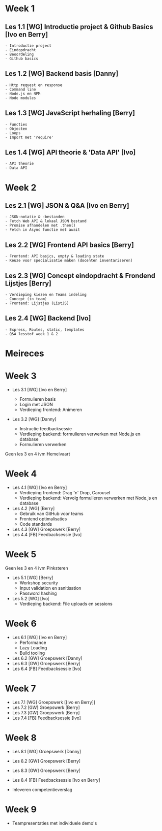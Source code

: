 # Week 1

## Les 1.1 [WG] Introductie project & Github Basics  [Ivo en Berry]
    - Introductie project
    - Eindopdracht
    - Beoordeling
    - Github basics
## Les 1.2 [WG] Backend basis [Danny]
    - Http request en response
    - Command line
    - Node.js en NPM
    - Node modules
## Les 1.3 [WG] JavaScript herhaling [Berry]
    - Functies
    - Objecten
    - Loops
    - Import met 'require'
## Les 1.4 [WG] API theorie & 'Data API'  [Ivo]
    - API theorie
    - Data API

# Week 2

## Les 2.1 [WG] JSON & Q&A [Ivo en Berry]
    - JSON-notatie & -bestanden
    - Fetch Web API & lokaal JSON bestand
    - Promise afhandelen met .then()
    - Fetch in Async functie met await
  
## Les 2.2 [WG] Frontend API basics [Berry]
    - Frontend: API basics, empty & loading state
    - Keuze voor specialisatie maken (docenten inventariseren)
    
## Les 2.3 [WG] Concept eindopdracht & Frondend Lijstjes [Berry]
    - Verdieping kiezen en Teams indeling
    - Concept (in team) 
    - Frontend: Lijstjes (ListJS)

## Les 2.4 [WG] Backend [Ivo]
    - Express, Routes, static, templates
    - Q&A lesstof week 1 & 2

# Meireces

# Week 3
- Les 3.1 [WG] [Ivo en Berry]
  - Formulieren basis
  - Login met JSON
  - Verdieping frontend: Animeren

- Les 3.2 [WG] [Danny]

  - Instructie feedbacksessie
  - Verdieping backend: formulieren verwerken met Node.js en database
  - Formulieren verwerken

Geen les 3 en 4 ivm Hemelvaart


# Week 4
- Les 4.1 [WG] [Ivo en Berry]
  - Verdieping frontend: Drag 'n' Drop, Carousel
  - Verdieping backend: Vervolg formulieren verwerken met Node.js en database
- Les 4.2 [WG] [Berry]
  - Gebruik van GitHub voor teams
  - Frontend optimalisaties
  - Code standards
- Les 4.3 [GW] Groepswerk [Berry]
- Les 4.4 [FB] Feedbacksessie [Ivo]

# Week 5
Geen les 3 en 4 ivm Pinksteren
- Les 5.1 [WG] [Berry]
  - Workshop security
  - Input validation en sanitisation
  - Password hashing
- Les 5.2 [WG] [Ivo]
  - Verdieping backend: File uploads en sessions


# Week 6
- Les 6.1 [WG] [Ivo en Berry]
    - Performance
    - Lazy Loading
    - Build tooling 
- Les 6.2 [GW] Groepswerk [Danny]
- Les 6.3 [GW] Groepswerk [Berry]
- Les 6.4 [FB] Feedbacksessie [Ivo]

# Week 7
- Les 7.1 [WG] Groepswerk [[Ivo en Berry]]
- Les 7.2 [GW] Groepswerk [Berry]
- Les 7.3 [GW] Groepswerk [Berry]
- Les 7.4 [FB] Feedbacksessie [Ivo]

# Week 8
- Les 8.1 [WG] Groepswerk [Danny]
- Les 8.2 [GW] Groepswerk [Berry]
- Les 8.3 [GW] Groepswerk [Berry]
- Les 8.4 [FB] Feedbacksessie [Ivo en Berry]

- Inleveren competentieverslag

# Week 9
- Teampresentaties met individuele demo's